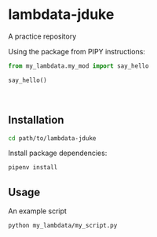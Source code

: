 # lambdata-jduke

A practice repository

Using the package from PIPY instructions:

```py
from my_lambdata.my_mod import say_hello

say_hello()
```

<br>

## Installation

```sh
cd path/to/lambdata-jduke
```

Install package dependencies:

```sh
pipenv install
```

## Usage

An example script

```sh
python my_lambdata/my_script.py
```